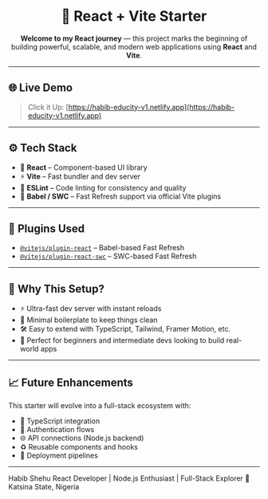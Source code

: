 <h1 align="center">🚀 React + Vite Starter</h1>

<p align="center">
  <strong>Welcome to my React journey</strong> — this project marks the beginning of building powerful, scalable, and modern web applications using <strong>React</strong> and <strong>Vite</strong>.
</p>

---

## 🌐 Live Demo

> Click it Up: [https://habib-educity-v1.netlify.app](https://habib-educity-v1.netlify.app)

---

## ⚙️ Tech Stack

- 🧩 <strong>React</strong> – Component-based UI library  
- ⚡ <strong>Vite</strong> – Fast bundler and dev server  
- 🧼 <strong>ESLint</strong> – Code linting for consistency and quality  
- 🔄 <strong>Babel / SWC</strong> – Fast Refresh support via official Vite plugins  

---

## 🔌 Plugins Used

- [`@vitejs/plugin-react`](https://github.com/vitejs/vite-plugin-react) – Babel-based Fast Refresh  
- [`@vitejs/plugin-react-swc`](https://github.com/vitejs/vite-plugin-react-swc) – SWC-based Fast Refresh  

---

## 🧠 Why This Setup?

- ⚡ Ultra-fast dev server with instant reloads  
- 🧼 Minimal boilerplate to keep things clean  
- 🛠️ Easy to extend with TypeScript, Tailwind, Framer Motion, etc.  
- 🚀 Perfect for beginners and intermediate devs looking to build real-world apps  

---

## 📈 Future Enhancements

This starter will evolve into a full-stack ecosystem with:

- 🔷 TypeScript integration  
- 🔐 Authentication flows  
- 🌐 API connections (Node.js backend)  
- ♻️ Reusable components and hooks  
- 🚀 Deployment pipelines  

---

Habib Shehu React Developer | Node.js Enthusiast | Full-Stack Explorer 📍 Katsina State, Nigeria


